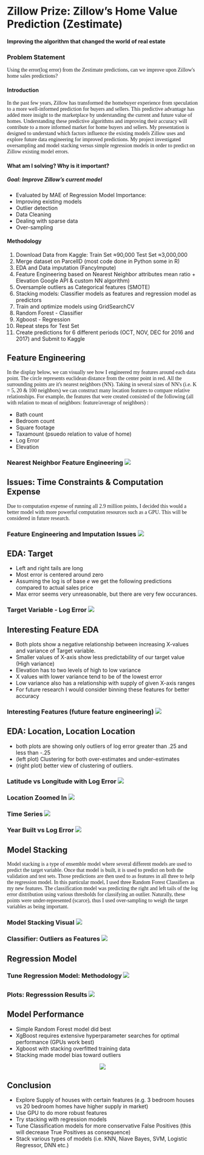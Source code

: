 # Zillow Prize: Zillow’s Home Value Prediction (Zestimate)
#### Improving the algorithm that changed the world of real estate
 

### Problem Statement

<span style="font-family:Papyrus"> 
Using the error(log error) from the Zestimate predictions, can we improve upon Zillow's home sales predictions? 
</span>

#### Introduction

<span style="font-family:Papyrus"> 
 In the past few years, Zillow has transformed the homebuyer experience from speculation to a more well-informed prediction for buyers and sellers. This predictive advantage has added more insight to the marketplace by understanding the current and future value of homes. Understanding these predictive algorithms and improving their accuracy will contribute to a more informed market for home buyers and sellers. My presentation is designed to understand which factors influence the existing models Zillow uses and explore future data engineering for improved predictions. My project investigated oversampling and model stacking versus simple regression models in order to predict on Zillow existing model errors. 
</span>

#### What am I solving? Why is it important? 


##### Goal: Improve Zillow’s current model 
* Evaluated by MAE of Regression Model
Importance: 
* Improving existing models
* Outlier detection
* Data Cleaning
* Dealing with sparse data
* Over-sampling



#### Methodology


1. Download Data from Kaggle:   Train Set ≈90,000   Test Set ≈3,000,000
2. Merge dataset on ParcelID (most code done in Python some in R)
3. EDA and Data imputation (FancyImpute)
4. Feature Engineering based on Nearest Neighbor attributes mean ratio + Elevation Google API & custom NN algorithm)
5. Oversample outliers as Categorical features (SMOTE)
6. Stacking models: Classifier models as features and regression model as predictors
7. Train and optimize models using GridSearchCV
8. Random Forest - Classifier
9. Xgboost - Regression
10. Repeat steps for Test Set
11. Create predictions for 6 different periods (OCT, NOV, DEC for 2016 and 2017) and Submit to Kaggle





## Feature Engineering

<span style="font-family:Papyrus"> 
 In the display below, we can visually see how I engineered my features around each data point. The circle represents euclidean distance from the center point in red. All the surrounding points are it's nearest neighbors (NN). Taking in several sizes of NN's (i.e. K = 5, 20 & 100 neighbors) we can construct many location features to compare relative relationships. For example, the features that were created consisted of the following (all with relation to mean of neighbors: feature/average of neighbors) :
</span>

* Bath count
* Bedroom count
* Square footage
* Taxamount (psuedo relation to value of home)
* Log Error
* Elevation
 
<p align="center">
  <h3>Nearest Neighbor Feature Engineering </>
  <img src="/Images/NNfeateng.png" )
</p>

## Issues: Time Constraints & Computation Expense

<span style="font-family:Papyrus"> 
 Due to computation expense of running all 2.9 million points, I decided this would a better model with more powerful computation resources such as a GPU. This will be considered in future research.
</span>

<p align="center">
  <h3>Feature Engineering and Imputation Issues </>
  <img src="/Images/issueSlide.png" )
</p>
   
 ## EDA: Target

* Left and right tails are long 
* Most error is centered around zero
* Assuming the log is of base *e* we get the following predictions compared to actual sales price
* Max error seems very unreasonable, but there are very few occurances. 

<p align="center">
  <h3>Target Variable - Log Error </>
  <img src="/Images/targetEDA.png" )
</p>

## Interesting Feature EDA

* Both plots show a negative relationship between increasing X-values and variance of Target variable.
* Smaller values of X-axis show less predictability of our target value (High variance)
* Elevation has to two levels of high to low variance 
* X values with lower variance tend to be of the lowest error
* Low variance also has a relationship with supply of given X-axis ranges
* For future research I would consider binning these features for better accuracy

<p align="center">
  <h3>Interesting Features (future feature engineering)</>
  <img src="/Images/EDAinterestingFeats.png" )
</p>

## EDA: Location, Location Location

* both plots are showing only outliers of log error greater than .25 and less than -.25
* (left plot) Clustering for both over-estimates and under-estimates
* (right plot) better view of clustering of outliers. 

<p align="center">
  <h3>Latitude vs Longitude with Log Error </>
  <img src="/Images/GEOEDA.png" )
</p>

<p align="center">
  <h3>Location Zoomed In</>
  <img src="/Images/zoomGEO.png" )
</p>

<p align="center">
  <h3>Time Series</>
  <img src="/Images/timeseries.png" )
</p>
   
<p align="center">
  <h3>Year Built vs Log Error</>
  <img src="/Images/yearbuilt.png" )
</p>

## Model Stacking

<span style="font-family:Papyrus"> 
Model stacking is a type of ensemble model where several different models are used to predict the target variable. Once that model is built, it is used to predict on both the validation and test sets. Those predictions are then used to as features in all three to help the regression model. In this particular model, I used three Random Forest Classifiers as my new features. The classification model was predicting the right and left tails of the log error distribution using various thresholds for classifying an outlier. Naturally, these points were under-represented (scarce), thus I used over-sampling to weigh the target variables as being important.
</span>

<p align="center">
  <h3>Model Stacking Visual</>
  <img src="/Images/modelStack.png" )
</p>
   
<p align="center">
  <h3>Classifier: Outliers as Features</>
  <img src="/Images/classifier.png" )
</p>
   
## Regression Model

<span style="font-family:Papyrus"> 
</span>

<p align="center">
  <h3>Tune Regression Model: Methodology </>
  <img src="/Images/tuneMethodology.png" )
</p>
   
## 
   
<p align="center">
  <h3>Plots: Regresssion Results </>
  <img src="/Images/regResults.png" )
</p>
   
## Model Performance

* Simple Random Forest model did best
* XgBoost requires extensive hyperparameter searches for optimal performance (GPUs work best)
* Xgboost with stacking overfitted training data
* Stacking made model bias toward outliers

<p align="center">
  <img src="/Images/performance.png" )
</p>

## Conclusion

* Explore Supply of houses with certain features (e.g. 3 bedroom houses vs 20 bedroom homes have higher supply in market) 
* Use GPU to do more robust features
* Try stacking with regression models
* Tune Classification models for more conservative False Positives (this will decrease True Positives as consequence)
* Stack various types of models (i.e. KNN, Niave Bayes, SVM, Logistic Regressor, DNN etc.)
